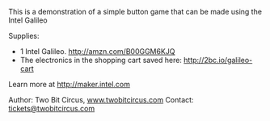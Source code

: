 
This is a demonstration of a simple button game that can be made using the Intel Galileo

Supplies:
- 1 Intel Galileo.  http://amzn.com/B00GGM6KJQ
- The electronics in the shopping cart saved here: http://2bc.io/galileo-cart

Learn more at http://maker.intel.com

Author: Two Bit Circus, www.twobitcircus.com
Contact: tickets@twobitcircus.com


